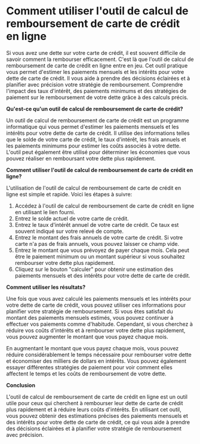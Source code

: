 Comment utiliser l'outil de calcul de remboursement de carte de crédit en ligne
===============================================================================

Si vous avez une dette sur votre carte de crédit, il est souvent difficile de savoir comment la rembourser efficacement. C'est là que l'outil de calcul de remboursement de carte de crédit en ligne entre en jeu. Cet outil pratique vous permet d'estimer les paiements mensuels et les intérêts pour votre dette de carte de crédit. Il vous aide à prendre des décisions éclairées et à planifier avec précision votre stratégie de remboursement. Comprendre l'impact des taux d'intérêt, des paiements minimums et des stratégies de paiement sur le remboursement de votre dette grâce à des calculs précis.

**Qu'est-ce qu'un outil de calcul de remboursement de carte de crédit?**

Un outil de calcul de remboursement de carte de crédit est un programme informatique qui vous permet d'estimer les paiements mensuels et les intérêts pour votre dette de carte de crédit. Il utilise des informations telles que le solde de votre carte de crédit, le taux d'intérêt, les frais annuels et les paiements minimums pour estimer les coûts associés à votre dette. L'outil peut également être utilisé pour déterminer les économies que vous pouvez réaliser en remboursant votre dette plus rapidement.

**Comment utiliser l'outil de calcul de remboursement de carte de crédit en ligne?**

L'utilisation de l'outil de calcul de remboursement de carte de crédit en ligne est simple et rapide. Voici les étapes à suivre:

1. Accédez à l'outil de calcul de remboursement de carte de crédit en ligne en utilisant le lien fourni.
2. Entrez le solde actuel de votre carte de crédit.
3. Entrez le taux d'intérêt annuel de votre carte de crédit. Ce taux est souvent indiqué sur votre relevé de compte.
4. Entrez le montant des frais annuels de votre carte de crédit. Si votre carte n'a pas de frais annuels, vous pouvez laisser ce champ vide.
5. Entrez le montant que vous prévoyez de payer chaque mois. Cela peut être le paiement minimum ou un montant supérieur si vous souhaitez rembourser votre dette plus rapidement.
6. Cliquez sur le bouton "calculer" pour obtenir une estimation des paiements mensuels et des intérêts pour votre dette de carte de crédit.

**Comment utiliser les résultats?**

Une fois que vous avez calculé les paiements mensuels et les intérêts pour votre dette de carte de crédit, vous pouvez utiliser ces informations pour planifier votre stratégie de remboursement. Si vous êtes satisfait du montant des paiements mensuels estimés, vous pouvez continuer à effectuer vos paiements comme d'habitude. Cependant, si vous cherchez à réduire vos coûts d'intérêts et à rembourser votre dette plus rapidement, vous pouvez augmenter le montant que vous payez chaque mois.

En augmentant le montant que vous payez chaque mois, vous pouvez réduire considérablement le temps nécessaire pour rembourser votre dette et économiser des milliers de dollars en intérêts. Vous pouvez également essayer différentes stratégies de paiement pour voir comment elles affectent le temps et les coûts de remboursement de votre dette.

**Conclusion**

L'outil de calcul de remboursement de carte de crédit en ligne est un outil utile pour ceux qui cherchent à rembourser leur dette de carte de crédit plus rapidement et à réduire leurs coûts d'intérêts. En utilisant cet outil, vous pouvez obtenir des estimations précises des paiements mensuels et des intérêts pour votre dette de carte de crédit, ce qui vous aide à prendre des décisions éclairées et à planifier votre stratégie de remboursement avec précision.